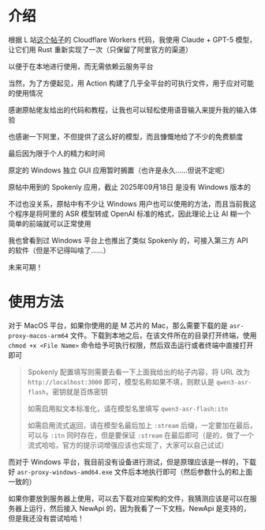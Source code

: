 # 介绍

根据 L 站[这个帖子](https://linux.do/t/topic/943798)的 Cloudflare Workers 代码，我使用 Claude + GPT-5 模型，让它们用 Rust 重新实现了一次（只保留了阿里官方的渠道）

以便于在本地进行使用，而无需依赖云服务平台

当然，为了方便起见，用 Action 构建了几乎全平台的可执行文件，用于应对可能的使用情况

感谢原帖佬友给出的代码和教程，让我也可以轻松使用语音输入来提升我的输入体验

也感谢一下阿里，不但提供了这么好的模型，而且慷慨地给了不少的免费额度

最后因为限于个人的精力和时间

原定的 Windows 独立 GUI 应用暂时搁置（也许是永久……但说不定呢）

原帖中用到的 Spokenly 应用，截止 2025年09月18日 是没有 Windows 版本的

不过也没关系，原帖中有不少让 Windows 用户也可以使用的方法，而且当前我这个程序是将阿里的 ASR 模型转成 OpenAI 标准的格式，因此理论上让 AI 糊一个简单的前端就可以正常使用

我也曾看到过 Windows 平台上也推出了类似 Spokenly 的，可接入第三方 API 的软件（但是不记得叫啥了……）

未来可期！

# 使用方法

对于 MacOS 平台，如果你使用的是 M 芯片的 Mac，那么需要下载的是 `asr-proxy-macos-arm64` 文件。下载到本地之后，在该文件所在的目录打开终端，使用 `chmod +x <File Name>` 命令给予可执行权限，然后双击运行或者终端中直接打开即可

> Spokenly 配置填写则需要去看一下上面我给出的帖子内容，将 URL 改为 `http://localhost:3000` 即可，模型名称如果不填，则默认是 `qwen3-asr-flash`，密钥就是百炼密钥
>
> 如需启用拟文本标准化，请在模型名里填写 `qwen3-asr-flash:itn`
>
> 如需启用流式返回，请在模型名最后加上 `:stream` 后缀，一定要加在最后，可以与 `:itn` 同时存在，但是要保证 `:stream` 在最后即可（是的，做了一个流式哈哈，官方的提示词增强应该也实现了，大家可以自己试试）

而对于 Windows 平台，我目前没有设备进行测试，但是原理应该是一样的，下载好 `asr-proxy-windows-amd64.exe` 文件后本地执行即可（然后参数什么的和上面一致的）

如果你要放到服务器上使用，可以去下载对应架构的文件，我猜测应该是可以在服务器上运行，然后接入 NewApi 的，因为我看了一下文档，NewApi 是支持的，但是我还没有尝试哈哈！
